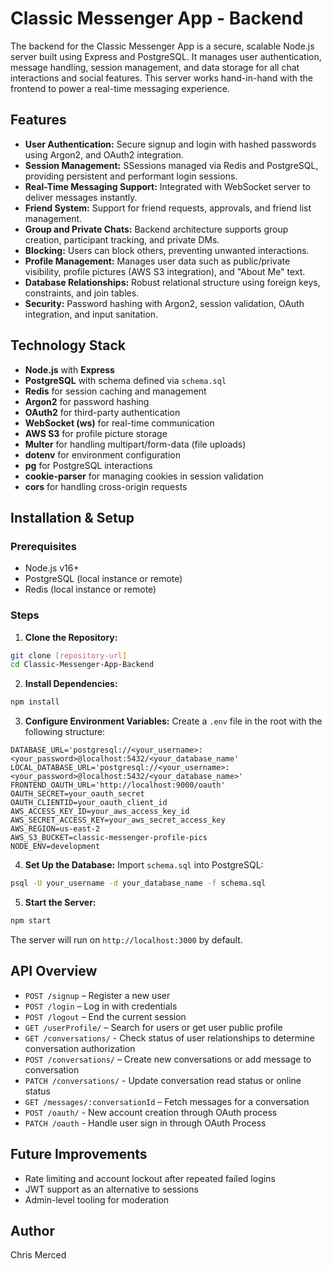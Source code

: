 # Classic Messenger App - Backend

The backend for the Classic Messenger App is a secure, scalable Node.js server built using Express and PostgreSQL. It manages user authentication, message handling, session management, and data storage for all chat interactions and social features. This server works hand-in-hand with the frontend to power a real-time messaging experience.

## Features

* **User Authentication:** Secure signup and login with hashed passwords using Argon2, and OAuth2 integration.
* **Session Management:** SSessions managed via Redis and PostgreSQL, providing persistent and performant login sessions.
* **Real-Time Messaging Support:** Integrated with WebSocket server to deliver messages instantly.
* **Friend System:** Support for friend requests, approvals, and friend list management.
* **Group and Private Chats:** Backend architecture supports group creation, participant tracking, and private DMs.
* **Blocking:** Users can block others, preventing unwanted interactions.
* **Profile Management:** Manages user data such as public/private visibility, profile pictures (AWS S3 integration), and "About Me" text.
* **Database Relationships:** Robust relational structure using foreign keys, constraints, and join tables.
* **Security:** Password hashing with Argon2, session validation, OAuth integration, and input sanitation.

## Technology Stack

* **Node.js** with **Express**
* **PostgreSQL** with schema defined via `schema.sql`
* **Redis** for session caching and management
* **Argon2** for password hashing
* **OAuth2** for third-party authentication
* **WebSocket (ws)** for real-time communication
* **AWS S3** for profile picture storage
* **Multer** for handling multipart/form-data (file uploads)
* **dotenv** for environment configuration
* **pg** for PostgreSQL interactions
* **cookie-parser** for managing cookies in session validation
* **cors** for handling cross-origin requests

## Installation & Setup

### Prerequisites

* Node.js v16+
* PostgreSQL (local instance or remote)
* Redis (local instance or remote)

### Steps

1. **Clone the Repository:**

```bash
git clone [repository-url]
cd Classic-Messenger-App-Backend
```

2. **Install Dependencies:**

```bash
npm install
```

3. **Configure Environment Variables:** Create a `.env` file in the root with the following structure:

```env
DATABASE_URL='postgresql://<your_username>:<your_password>@localhost:5432/<your_database_name'
LOCAL_DATABASE_URL='postgresql://<your_username>:<your_password>@localhost:5432/<your_database_name>'
FRONTEND_OAUTH_URL='http://localhost:9000/oauth'
OAUTH_SECRET=your_oauth_secret
OAUTH_CLIENTID=your_oauth_client_id
AWS_ACCESS_KEY_ID=your_aws_access_key_id
AWS_SECRET_ACCESS_KEY=your_aws_secret_access_key
AWS_REGION=us-east-2
AWS_S3_BUCKET=classic-messenger-profile-pics
NODE_ENV=development
```

4. **Set Up the Database:** Import `schema.sql` into PostgreSQL:

```bash
psql -U your_username -d your_database_name -f schema.sql
```

5. **Start the Server:**

```bash
npm start
```

The server will run on `http://localhost:3000` by default.

## API Overview

* `POST /signup` – Register a new user
* `POST /login` – Log in with credentials
* `POST /logout` – End the current session
* `GET /userProfile/` – Search for users or get user public profile
* `GET /conversations/` - Check status of user relationships to determine conversation authorization
* `POST /conversations/` – Create new conversations or add message to conversation
* `PATCH /conversations/` - Update conversation read status or online status
* `GET /messages/:conversationId` – Fetch messages for a conversation
* `POST /oauth/` - New account creation through OAuth process
* `PATCH /oauth` - Handle user sign in through OAuth Process
  
## Future Improvements

* Rate limiting and account lockout after repeated failed logins
* JWT support as an alternative to sessions
* Admin-level tooling for moderation

## Author

Chris Merced
